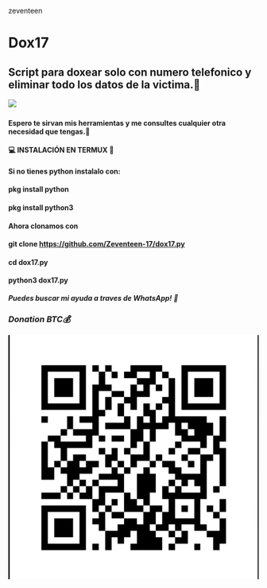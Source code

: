 zeventeen
# Dox17 
## Script para doxear solo con numero telefonico y eliminar todo los datos de la victima.👻
![](https://github.com/Zeventeen-17/Zeventeen-17/blob/main/17kz.gif)
#### Espero te sirvan mis herramientas y me consultes cualquier otra necesidad que tengas.💭
#### 💻 INSTALACIÓN EN TERMUX 📲

#### Si no tienes python instalalo con:

#### pkg install python

#### pkg install python3

#### Ahora clonamos con

#### git clone https://github.com/Zeventeen-17/dox17.py

#### cd dox17.py

#### python3 dox17.py
***Puedes buscar mi ayuda a traves de WhatsApp! 🌚***

### ***Donation BTC💰***
![BTC](https://github.com/Zeventeen-17/Zeventeen-17/blob/main/Screenshot_20210221_182629.jpg) 
